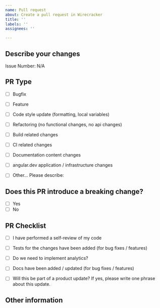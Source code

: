 ```yaml
---
name: Pull request
about: Create a pull request in Wirecracker
title: ''
labels: ''
assignees: ''

---
```


## Describe your changes
<!-- Please describe the changes you made, behaviors before changes and after changes, or link to a relevant issue. -->
Issue Number: N/A


## PR Type
<!-- Please check the one that applies to this PR using "x". -->
- [ ] Bugfix
- [ ] Feature
- [ ] Code style update (formatting, local variables)
- [ ] Refactoring (no functional changes, no api changes)
- [ ] Build related changes
- [ ] CI related changes
- [ ] Documentation content changes
- [ ] angular.dev application / infrastructure changes
- [ ] Other... Please describe:


## Does this PR introduce a breaking change?
- [ ] Yes
- [ ] No

<!-- If this PR contains a breaking change, please describe the impact and migration path for existing applications below. -->


## PR Checklist
<!-- Please check if your PR fulfills the following requirements using "x". -->
- [ ] I have performed a self-review of my code
- [ ] Tests for the changes have been added (for bug fixes / features)
- [ ] Do we need to implement analytics?
- [ ] Docs have been added / updated (for bug fixes / features)
- [ ] Will this be part of a product update? If yes, please write one phrase about this update.


## Other information
